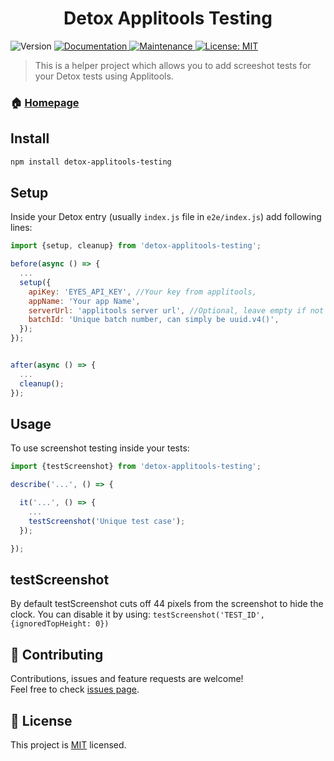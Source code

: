<h1 align="center">Detox Applitools Testing</h1>
<p>
  <img alt="Version" src="https://img.shields.io/badge/version-1.0.1-blue.svg?cacheSeconds=2592000" />
  <a href="https://github.com/wix/detox-applitools-testing#readme">
    <img alt="Documentation" src="https://img.shields.io/badge/documentation-yes-brightgreen.svg" target="_blank" />
  </a>
  <a href="https://github.com/wix/detox-applitools-testing/graphs/commit-activity">
    <img alt="Maintenance" src="https://img.shields.io/badge/Maintained%3F-yes-green.svg" target="_blank" />
  </a>
  <a href="https://github.com/wix/detox-applitools-testing/blob/master/LICENSE">
    <img alt="License: MIT" src="https://img.shields.io/badge/License-MIT-yellow.svg" target="_blank" />
  </a>
</p>

> This is a helper project which allows you to add screeshot tests for your Detox tests using Applitools.

### 🏠 [Homepage](https://github.com/wix/detox-applitools-testing#readme)

## Install

```sh
npm install detox-applitools-testing
```
## Setup

Inside your Detox entry (usually `index.js` file in `e2e/index.js`) add following lines:

```javascript
import {setup, cleanup} from 'detox-applitools-testing';

before(async () => {
  ...
  setup({
    apiKey: 'EYES_API_KEY', //Your key from applitools,
    appName: 'Your app Name',
    serverUrl: 'applitools server url', //Optional, leave empty if not using custom server
    batchId: 'Unique batch number, can simply be uuid.v4()',
  });
});


after(async () => {
  ...
  cleanup();
});

```

## Usage

To use screenshot testing inside your tests:

```javascript
import {testScreenshot} from 'detox-applitools-testing';

describe('...', () => {

  it('...', () => {
    ...
    testScreenshot('Unique test case');
  });

});
```

## testScreenshot
By default testScreenshot cuts off 44 pixels from the screenshot to hide the clock. You can disable it by using: `testScreenshot('TEST_ID', {ignoredTopHeight: 0})`

## 🤝 Contributing
Contributions, issues and feature requests are welcome!<br />Feel free to check [issues page](https://github.com/wix/detox-applitools-testing/issues).

## 📝 License

This project is [MIT](https://github.com/wix/detox-applitools-testing/blob/master/LICENSE) licensed.

